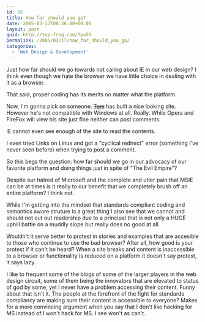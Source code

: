 ```yaml
---
id: 55
title: How far should you go?
date: 2005-03-17T08:26:00+00:00
layout: post
guid: http://top-frog.com/?p=55
permalink: /2005/03/17/how_far_should_you_go/
categories:
  - 'Web Design & Development'
---
```

Just how far should we go towards not caring about IE in our web design? I think even though we hate the browser we have little choice in dealing with it as a browser. 

That said, proper coding has its merits no matter what the platform.

Now, I'm gonna pick on someone. ~~[Tom](http://www.milkbasilica.com)~~ has built a nice looking site. However he's not compatible with Windows at all. Really. While Opera and FireFox will view his site just fine neither can post comments. 

IE cannot even see enough of the site to read the contents.

I even tried Links on Linux and got a "cyclical redirect" error (something I've never seen before) when trying to post a comment.

So this begs the question: how far should we go in our advocacy of our favorite platform and doing things just in spite of "The Evil Empire"?

Despite our hatred of Microsoft and the complete and utter pain that MSIE can be at times is it really to our benefit that we completely brush off an entire platform? I think not. 

While I'm getting into the mindset that standards compliant coding and semantics aware struture is a great thing I also see that we cannot and should not cut out readership due to a principal that is not only a HUGE uphill battle on a muddly slope but really does no good at all.

Wouldn't it serve better to protest in stories and examples that are accesible to those who continue to use the bad browser? After all, how good is your protest if it can't be heard? When a site breaks and content is inaccessible to a browser or functionality is reduced on a platform it doesn't say protest, it says lazy.

I like to frequent some of the blogs of some of the larger players in the web design circuit, some of them being the innovators that are elevated to status of god by some, yet I never have a problem accessing their content. Funny about that isn't it. The people at the forefront of the fight for standards compliancy are making sure their content is accessible to everyone? Makes for a more convincing argument when you say that I don't like hacking for MS instead of I won't hack for MS. I see won't as can't.